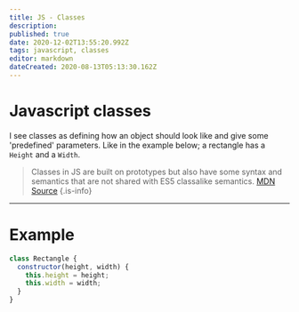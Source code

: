 ```yaml
---
title: JS - Classes
description: 
published: true
date: 2020-12-02T13:55:20.992Z
tags: javascript, classes
editor: markdown
dateCreated: 2020-08-13T05:13:30.162Z
---
```


# Javascript classes

I see classes as defining how an object should look like and give some 'predefined' parameters. Like in the example below; a rectangle has a `Height` and a `Width`.


> Classes in JS are built on prototypes but also have some syntax and semantics that are not shared with ES5 classalike semantics.
> [MDN Source](https://developer.mozilla.org/en-US/docs/Web/JavaScript/Reference/Classes)
{.is-info}

---

# Example

```js
class Rectangle {
  constructor(height, width) {
    this.height = height;
    this.width = width;
  }
}
```